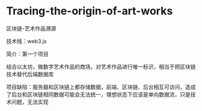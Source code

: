 # Tracing-the-origin-of-art-works
区块链-艺术作品溯源

技术栈：web3.js

简介：第一个项目

结合以太坊，做数字艺术作品的商场，对艺术作品进行唯一标识，相当于把区块链技术替代后端数据库

项目缺陷：服务器和区块链上都存储数据，前端、区块链、后台相互可访问，造成了后台和区块链相同数据可能会无法统一，理想状态下应该是单向数据流，只是技术问题，无法实现

